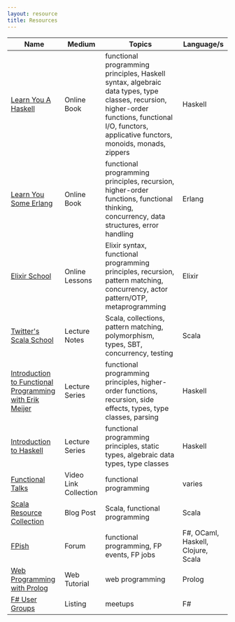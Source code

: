 ```yaml
---
layout: resource
title: Resources 
---
```


| Name | Medium |       Topics       | Language/s |
|------|--------|--------------------|------------|
|[Learn You A Haskell](http://learnyouahaskell.com)|Online Book|functional programming principles, Haskell syntax, algebraic data types, type classes, recursion, higher-order functions, functional I/O, functors, applicative functors, monoids, monads, zippers|Haskell|
|[Learn You Some Erlang](http://learnyousomeerlang.com)|Online Book|functional programming principles, recursion, higher-order functions, functional thinking, concurrency, data structures, error handling|Erlang|
|[Elixir School](http://elixirschool.com/)|Online Lessons|Elixir syntax, functional programming principles, recursion, pattern matching, concurrency, actor pattern/OTP, metaprogramming|Elixir|
|[Twitter's Scala School](http://twitter.github.io/scala_school/)|Lecture Notes|Scala, collections, pattern matching, polymorphism, types, SBT, concurrency, testing|Scala|
|[Introduction to Functional Programming with Erik Meijer](https://www.edx.org/course/introduction-functional-programming-delftx-fp101x-0)|Lecture Series|functional programming principles, higher-order functions, recursion, side effects, types, type classes, parsing|Haskell|
|[Introduction to Haskell](http://www.seas.upenn.edu/~cis194/)|Lecture Series|functional programming principles, static types, algebraic data types, type classes|Haskell|
|[Functional Talks](http://functionaltalks.org/)|Video Link Collection|functional programming|varies|
|[Scala Resource Collection](http://nerd.kelseyinnis.com/blog/2013/01/07/resources-for-getting-started-with-functional-programming-and-scala/)|Blog Post|Scala, functional programming|Scala|
|[FPish](http://fpish.net/)|Forum|functional programming, FP events, FP jobs|F#, OCaml, Haskell, Clojure, Scala|
|[Web Programming with Prolog](http://www.pathwayslms.com/swipltuts/html/index.html)|Web Tutorial|web programming|Prolog|
|[F# User Groups](http://fsharp.org/groups/)|Listing|meetups|F#|

